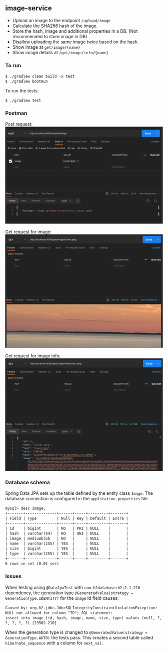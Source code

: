 ## image-service
* Upload an image to the endpoint `/upload/image`
* Calculate the SHA256 hash of the image.
* Store the hash, image and additional properties in a DB. (Not recommended to store image in DB)
* Disallow uploading the same image twice based on the hash.
* Show image at `get/image/{name}`
* Show image details at `/get/image/info/{name}`

### To run
```
$ ./gradlew clean build -x test
$ ./gradlew bootRun
```

To run the tests:
```
$ ./gradlew test
```

### Postman
Post request:
![post](/assets/image-service-post.png)

Get request for image:
![get-image](/assets/image-service-get.png)

Get request for image info:
![get-image-info](/assets/image-service-get-info.png)

### Database schema
Spring Data JPA sets up the table defined by the entity class `Image`. The database connection is configured
in the `application.properties` file.
```mysql
mysql> desc image;
+-------+--------------+------+-----+---------+-------+
| Field | Type         | Null | Key | Default | Extra |
+-------+--------------+------+-----+---------+-------+
| id    | bigint       | NO   | PRI | NULL    |       |
| hash  | varchar(44)  | NO   | UNI | NULL    |       |
| image | mediumblob   | NO   |     | NULL    |       |
| name  | varchar(255) | YES  |     | NULL    |       |
| size  | bigint       | YES  |     | NULL    |       |
| type  | varchar(255) | YES  |     | NULL    |       |
+-------+--------------+------+-----+---------+-------+
6 rows in set (0.01 sec)
```

### Issues
When testing using `@DataJpaTest` with `com.h2database:h2:2.1.210` dependency, the generation type
`@GeneratedValue(strategy = GenerationType.IDENTITY)` for the `Image` Id field causes:
```
Caused by: org.h2.jdbc.JdbcSQLIntegrityConstraintViolationException: 
NULL not allowed for column "ID"; SQL statement:
insert into image (id, hash, image, name, size, type) values (null, ?, ?, ?, ?, ?) [23502-210]
```
When the generation type is changed to `@GeneratedValue(strategy = GenerationType.AUTO)` the tests pass.
This creates a second table called `hibernate_sequence` with a column for `next_val`.